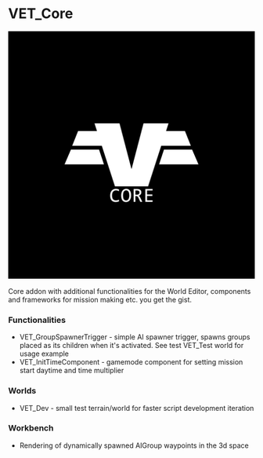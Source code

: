 # VET_Core
<p align="center">
    <img src="preview1.png">
</p>

Core addon with additional functionalities for the World Editor, components and frameworks for mission making etc. you get the gist.

### Functionalities

- VET_GroupSpawnerTrigger - simple AI spawner trigger, spawns groups placed as its children when it's activated. See test VET_Test world for usage example
- VET_InitTimeComponent - gamemode component for setting mission start daytime and time multiplier

### Worlds

- VET_Dev - small test terrain/world for faster script development iteration

### Workbench

- Rendering of dynamically spawned AIGroup waypoints in the 3d space
